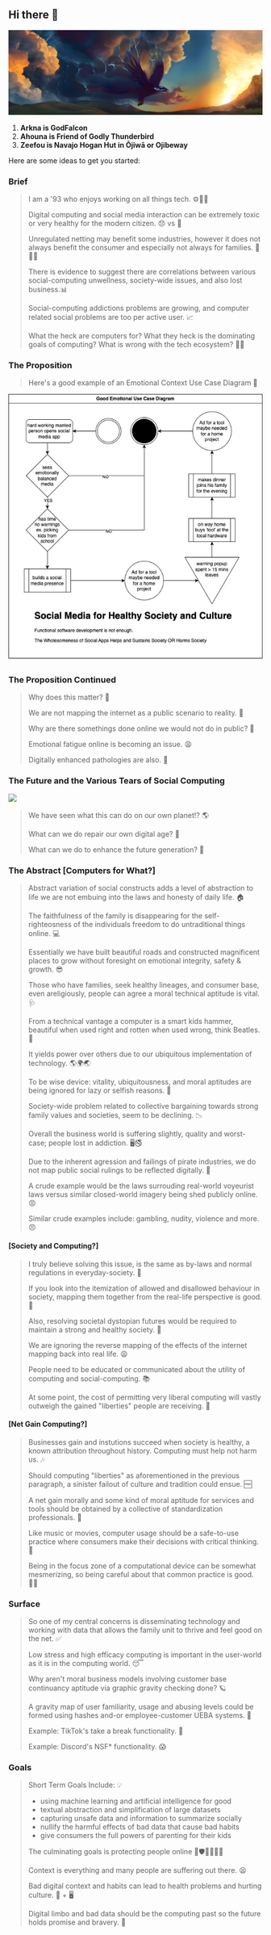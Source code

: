 ## Hi there 👋

![](/media/arkna-ahouna-zeefou.jpeg)

1. **Arkna is GodFalcon**
1. **Ahouna is Friend of Godly Thunderbird**
1. **Zeefou is Navajo Hogan Hut in Ōjiwā or Ojibeway**

Here are some ideas to get you started:

### Brief

> I am a '93 who enjoys working on all things tech. ⚙️👨‍💻
>
> Digital computing and social media interaction can be
> extremely toxic or very healthy for the modern citizen. 😞 vs 🙂 
>
> Unregulated netting may benefit some industries, however it does not
> always benefit the consumer and especially not always for families. 🙈🙉🙊
>
> There is evidence to suggest there are correlations between various 
> social-computing unwellness, society-wide issues, 
> and also lost business.📊
> 
> Social-computing addictions problems are growing, and computer related social
> problems are too per active user. 📈
>
> What the heck are computers for?
> What they heck is the dominating goals of computing?
> What is wrong with the tech ecosystem? 🤦‍♂️
>
>

### The Proposition

> Here's a good example of an Emotional Context Use Case Diagram 📝
>

![](/diagrams/Emotional-Context-Use-Case-Diagram.jpg)

### The Proposition Continued

> Why does this matter? 🤔
>
> We are not mapping the internet as a public scenario to reality. 🥴
>
> Why are there somethings done online we would not do in public? 🙈
>
> Emotional fatigue online is becoming an issue.  😩
>
> Digitally enhanced pathologies are also. 🤪
>

### The Future and the Various Tears of Social Computing

![](/diagrams/Application-Tiers.jpg)

> We have seen what this can do on our own planet!? 🌎
>
> What can we do repair our own digital age? 🤨
> 
> What can we do to enhance the future generation? 🔮
>

### The Abstract [Computers for What?]

> Abstract variation of social constructs adds a level of abstraction to life we are not embuing into the laws and honesty of daily life. 🏠
>
> The faithfulness of the family is disappearing for the self-righteosness of the individuals freedom to do untraditional things online. 💻
>
> Essentially we have built beautiful roads and constructed magnificent places to grow without foresight on emotional integrity, safety & growth. 😎
>
> Those who have families, seek healthy lineages, and consumer base, even areligiously, people can agree a moral technical aptitude is vital. 🩺
>
> From a technical vantage a computer is a smart kids hammer, beautiful when used right and rotten when used wrong, think Beatles. 🧠
>
> It yields power over others due to our ubiquitous implementation of technology. 🌎🌍🌏
>
> To be wise device: vitality, ubiquitousness, and moral aptitudes are being ignored for lazy or selfish reasons. 👀
>
> Society-wide problem related to collective bargaining towards strong family values and societies, seem to be declining. 📉
>
> Overall the business world is suffering slightly, quality and worst-case; people lost in addiction. 🖥️🚭
>
> Due to the inherent agression and failings of pirate industries, we do not map public social rulings to be reflected digitally. 📢
>
> A crude example would be the laws surrouding real-world voyeurist laws versus similar closed-world imagery being shed publicly online. 😡
>
> Similar crude examples include: gambling, nudity, violence and more. 😠

#### [Society and Computing?]

> I truly believe solving this issue, is the same as by-laws and normal regulations in everyday-society. 👏
>
> If you look into the itemization of allowed and disallowed behaviour in society, mapping them together from the real-life perspective is good. 🤞
>
> Also, resolving societal dystopian futures would be required to maintain a strong and healthy society. 🌳
>
> We are ignoring the reverse mapping of the effects of the internet mapping back into real life. 😩
>
> People need to be educated or communicated about the utility of computing and social-computing. 📚
>
> At some point, the cost of permitting very liberal computing will vastly outweigh the gained "liberties" people are receiving. 🤥

#### [Net Gain Computing?]

> Businesses gain and instutions succeed when society is healthy, a known attribution throughout history. Computing must help not harm us. 🎶
>
> Should computing "liberties" as aforementioned in the previous paragraph, a sinister failout of culture and tradition could ensue. 🆓
>
> A net gain morally and some kind of moral aptitude for services and tools should be obtained by a collective of standardization professionals. 🧳
>
> Like music or movies, computer usage should be a safe-to-use practice where consumers make their decisions with critical thinking. 🧐
>
> Being in the focus zone of a computational device can be somewhat mesmerizing, so being careful about that common practice is good. 👨‍💻

### Surface

> So one of my central concerns is disseminating technology and working with data that allows the family unit to thrive and feel good on the net. ✅
>
> Low stress and high efficacy computing is important in the user-world as it is in the computing world. 😴
>
> Why aren't moral business models involving customer base continuancy aptitude via graphic gravity checking done? 🪐
>
> A gravity map of user familiarity, usage and abusing levels could be formed using hashes and-or employee-customer UEBA systems. 🌝
>
> Example: TikTok's take a break functionality. 🧩
>
> Example: Discord's NSF* functionality. 😱

### Goals

> Short Term Goals Include: 💡
>   * using machine learning and artificial intelligence for good
>   * textual abstraction and simplification of large datasets
>   * capturing unsafe data and information to summarize socially
>   * nullify the harmful effects of bad data that cause bad habits
>   * give consumers the full powers of parenting for their kids
>
> The culminating goals is protecting people online 🤺🛡️👨👩👶👶
>
> Context is everything and many people are suffering out there. 😫
>
> Bad digital context and habits can lead to health problems and hurting culture. 💌 + 🖥️
>
> Digital limbo and bad data should be the computing past so the future holds promise and bravery. 🫡
>
